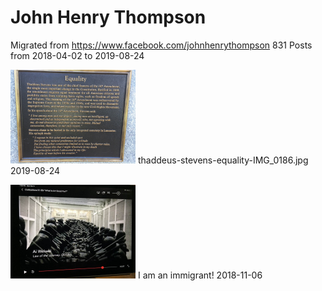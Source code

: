 # John Henry Thompson

Migrated from https://www.facebook.com/johnhenrythompson
831 Posts from 2018-04-02 to 2019-08-24

[![](./media/2019-08-23/Timeline-Photos-thaddeus-stevens-equality-IMG_0186-jpg-thumb.jpg)](test1.md)
thaddeus-stevens-equality-IMG_0186.jpg
2019-08-24

[![](./media/2018-11-05/Timeline-Photos-I-am-an-immigrant-thumb.jpg)](test2.md)
I am an immigrant!
2018-11-06
